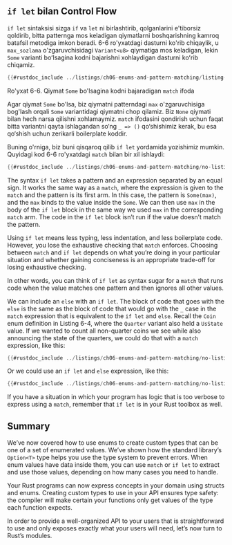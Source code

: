 ##  `if let` bilan  Control Flow

`if let` sintaksisi sizga `if` va `let` ni birlashtirib, qolganlarini e'tiborsiz qoldirib, bitta patternga mos keladigan qiymatlarni boshqarishning kamroq batafsil metodiga imkon beradi. 6-6 ro'yxatdagi dasturni ko'rib chiqaylik, u `max_sozlama` o'zgaruvchisidagi `Variant<u8>` qiymatiga mos keladigan, lekin `Some` varianti boʻlsagina kodni bajarishni xohlaydigan dasturni koʻrib chiqamiz.

```rust
{{#rustdoc_include ../listings/ch06-enums-and-pattern-matching/listing-06-06/src/main.rs:here}}
```

<span class="caption">Ro'yxat 6-6. Qiymat `Some` bo'lsagina kodni bajaradigan `match` ifoda</span>

Agar qiymat `Some` bo'lsa, biz qiymatni patterndagi `max` o'zgaruvchisiga bog'lash orqali `Some` variantidagi qiymatni chop qilamiz. Biz `None` qiymati bilan hech narsa qilishni xohlamaymiz. `match` ifodasini qondirish uchun faqat bitta variantni qayta ishlagandan so‘ng `_ => ()` qo‘shishimiz kerak, bu esa qo‘shish uchun zerikarli boilerplate koddir.

Buning o'rniga, biz buni qisqaroq qilib `if let` yordamida yozishimiz mumkin. Quyidagi kod 6-6 ro'yxatdagi `match` bilan bir xil ishlaydi:

```rust
{{#rustdoc_include ../listings/ch06-enums-and-pattern-matching/no-listing-12-if-let/src/main.rs:here}}
```

The syntax `if let` takes a pattern and an expression separated by an equal
sign. It works the same way as a `match`, where the expression is given to the
`match` and the pattern is its first arm. In this case, the pattern is
`Some(max)`, and the `max` binds to the value inside the `Some`. We can then
use `max` in the body of the `if let` block in the same way we used `max` in
the corresponding `match` arm. The code in the `if let` block isn’t run if the
value doesn’t match the pattern.

Using `if let` means less typing, less indentation, and less boilerplate code.
However, you lose the exhaustive checking that `match` enforces. Choosing
between `match` and `if let` depends on what you’re doing in your particular
situation and whether gaining conciseness is an appropriate trade-off for
losing exhaustive checking.

In other words, you can think of `if let` as syntax sugar for a `match` that
runs code when the value matches one pattern and then ignores all other values.

We can include an `else` with an `if let`. The block of code that goes with the
`else` is the same as the block of code that would go with the `_` case in the
`match` expression that is equivalent to the `if let` and `else`. Recall the
`Coin` enum definition in Listing 6-4, where the `Quarter` variant also held a
`UsState` value. If we wanted to count all non-quarter coins we see while also
announcing the state of the quarters, we could do that with a `match`
expression, like this:

```rust
{{#rustdoc_include ../listings/ch06-enums-and-pattern-matching/no-listing-13-count-and-announce-match/src/main.rs:here}}
```

Or we could use an `if let` and `else` expression, like this:

```rust
{{#rustdoc_include ../listings/ch06-enums-and-pattern-matching/no-listing-14-count-and-announce-if-let-else/src/main.rs:here}}
```

If you have a situation in which your program has logic that is too verbose to
express using a `match`, remember that `if let` is in your Rust toolbox as well.

## Summary

We’ve now covered how to use enums to create custom types that can be one of a
set of enumerated values. We’ve shown how the standard library’s `Option<T>`
type helps you use the type system to prevent errors. When enum values have
data inside them, you can use `match` or `if let` to extract and use those
values, depending on how many cases you need to handle.

Your Rust programs can now express concepts in your domain using structs and
enums. Creating custom types to use in your API ensures type safety: the
compiler will make certain your functions only get values of the type each
function expects.

In order to provide a well-organized API to your users that is straightforward
to use and only exposes exactly what your users will need, let’s now turn to
Rust’s modules.

